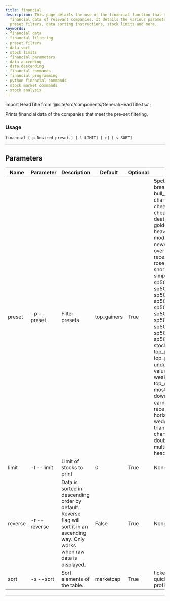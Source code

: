 ```yaml
---
title: financial
description: This page details the use of the financial function that displays filtered
  financial data of relevant companies. It details the various parameters including
  preset filters, data sorting instructions, stock limits and more.
keywords:
- financial data
- financial filtering
- preset filters
- data sort
- stock limits
- financial parameters
- data ascending
- data descending
- financial commands
- financial programming
- python financial commands
- stock market commands
- stock analysis
---
```


import HeadTitle from '@site/src/components/General/HeadTitle.tsx';

<HeadTitle title="stocks /screener/financial - Reference | OpenBB Terminal Docs" />

Prints financial data of the companies that meet the pre-set filtering.

### Usage

```python wordwrap
financial [-p Desired preset.] [-l LIMIT] [-r] [-s SORT]
```

---

## Parameters

| Name | Parameter | Description | Default | Optional | Choices |
| ---- | --------- | ----------- | ------- | -------- | ------- |
| preset | -p  --preset | Filter presets | top_gainers | True | 5pct_above_low, analyst_strong_buy, break_out_stocks, buffett_like, bull_runs_over_10pct, channel_up_and_low_debt_and_sma_50and200, cheap_bottom_dividend, cheap_dividend, cheap_oversold, continued_momentum_scan, death_cross, djia_components, golden_cross, golden_cross_penny, growth_stocks, heavy_inst_ins, high_vol_and_low_debt, modified_dreman, modified_neff, news_scanner, oversold, oversold_under_3dol, oversold_under_5dol, potential_reversals, recent_growth_and_support, rosenwald, rosenwald_gtfo, sdk_guide_preset, sexy_year, short_squeeze_scan, simplistic_momentum_scanner_under_7dol, sp500_basic_materials_sector, sp500_communication_services_sector, sp500_consumer_cyclical_sector, sp500_consumer_defensive_sector, sp500_energy_sector, sp500_financial_sector, sp500_healthcare_sector, sp500_industrials_sector, sp500_real_estate_sector, sp500_technology_sector, sp500_utilities_sector, stocks_strong_support_levels, top_performers_all, top_performers_healthcare, top_performers_tech, undervalue, under_15dol_stocks, unusual_volume, value_stocks, weak_support_and_top_performers, top_gainers, top_losers, new_high, new_low, most_volatile, most_active, overbought, downgrades, upgrades, earnings_before, earnings_after, recent_insider_buying, recent_insider_selling, major_news, horizontal_sr, tl_resistance, tl_support, wedge_up, wedge_down, wedge, triangle_ascending, triangle_descending, channel_up, channel_down, channel, double_top, double_bottom, multiple_top, multiple_bottom, head_shoulders, head_shoulders_inverse |
| limit | -l  --limit | Limit of stocks to print | 0 | True | None |
| reverse | -r  --reverse | Data is sorted in descending order by default. Reverse flag will sort it in an ascending way. Only works when raw data is displayed. | False | True | None |
| sort | -s  --sort | Sort elements of the table. | marketcap | True | ticker, marketcap, dividend, roa, roe, roi, currr, quickr, ltdebt/eq, debt/eq, grossm, operm, profitm, earnings, price, change, volume |

---
